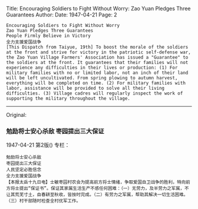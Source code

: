 Title: Encouraging Soldiers to Fight Without Worry: Zao Yuan Pledges Three Guarantees
Author:
Date: 1947-04-21
Page: 2

    Encouraging Soldiers to Fight Without Worry
    Zao Yuan Pledges Three Guarantees
    People Firmly Believe in Victory
    全力支援爱国战争
    [This Dispatch from Taiyue, 19th] To boost the morale of the soldiers at the front and strive for victory in the patriotic self-defense war, the Zao Yuan Village Farmers' Association has issued a "Guarantee" to the soldiers at the front. It guarantees that their families will not experience any difficulties in their lives or production: (1) For military families with no or limited labor, not an inch of their land will be left uncultivated. From spring plowing to autumn harvest, everything will be completed on time. (2) For military families with labor, assistance will be provided to solve all their living difficulties. (3) Village cadres will regularly inspect the work of supporting the military throughout the village.



<hr /> 

Original: 


### 勉励将士安心杀敌  枣园提出三大保证

1947-04-21
第2版()
专栏：

    勉励将士安心杀敌
    枣园提出三大保证
    人民坚定必胜信念
    全力支援爱国战争
    【本报太岳十九日电】士敏枣园村农会为提高前方将士情绪，争取爱国自卫战争的胜利，特向前方将士提出“保证书”。保证其家属生活生产不感任何困难：（一）无劳力，及半劳力之军属，不让其荒芜寸土，自春耕至秋收，皆按时完成。（二）有劳力之军属，帮助其解决一切生活困难。（三）村干部随时检查全村优军工作。
